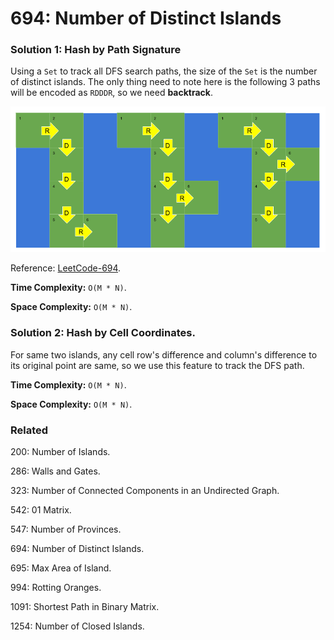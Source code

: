 # 694: Number of Distinct Islands

### Solution 1: Hash by Path Signature
Using a `Set` to track all DFS search paths, the size of the `Set` is the number of distinct islands. The only thing need to note here is the following 3 paths will be encoded as `RDDDR`, so we need **backtrack**.

![LC694](LC694.png)

Reference: [LeetCode-694](https://leetcode.com/problems/number-of-distinct-islands/solution/).

**Time Complexity:** `O(M * N)`.

**Space Complexity:** `O(M * N)`.

### Solution 2: Hash by Cell Coordinates.
For same two islands, any cell row's difference and column's difference to its original point are same, so we use this feature to track the DFS path.

**Time Complexity:** `O(M * N)`.

**Space Complexity:** `O(M * N)`.

### Related
200: Number of Islands.

286: Walls and Gates.

323: Number of Connected Components in an Undirected Graph.

542: 01 Matrix.

547: Number of Provinces.

694: Number of Distinct Islands.

695: Max Area of Island.

994: Rotting Oranges.

1091: Shortest Path in Binary Matrix.

1254: Number of Closed Islands.

